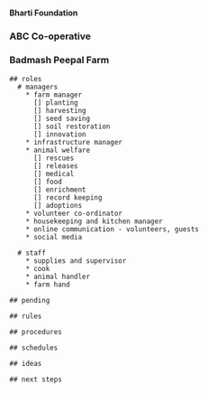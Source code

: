 #### Bharti Foundation

  ### ABC Co-operative
    
    
  
  ### Badmash Peepal Farm
  
    ## roles
      # managers
        * farm manager
          [] planting
          [] harvesting
          [] seed saving
          [] soil restoration
          [] innovation
        * infrastructure manager
        * animal welfare
          [] rescues
          [] releases
          [] medical
          [] food
          [] enrichment
          [] record keeping
          [] adoptions  
        * volunteer co-ordinator
        * housekeeping and kitchen manager
        * online communication - volunteers, guests
        * social media
      
      # staff
        * supplies and supervisor 
        * cook
        * animal handler
        * farm hand
        
    ## pending  
    
    ## rules
    
    ## procedures
    
    ## schedules
    
    ## ideas
    
    ## next steps
